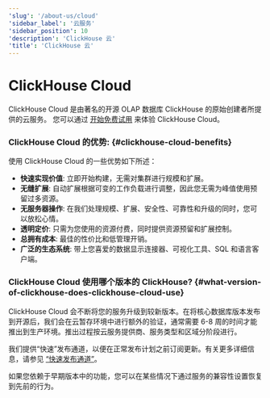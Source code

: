 ```yaml
---
'slug': '/about-us/cloud'
'sidebar_label': '云服务'
'sidebar_position': 10
'description': 'ClickHouse 云'
'title': 'ClickHouse 云'
---
```



# ClickHouse Cloud

ClickHouse Cloud 是由著名的开源 OLAP 数据库 ClickHouse 的原始创建者所提供的云服务。 
您可以通过 [开始免费试用](https://console.clickhouse.cloud/signUp) 来体验 ClickHouse Cloud。

### ClickHouse Cloud 的优势: {#clickhouse-cloud-benefits}

使用 ClickHouse Cloud 的一些优势如下所述：

- **快速实现价值**: 立即开始构建，无需对集群进行规模和扩展。
- **无缝扩展**: 自动扩展根据可变的工作负载进行调整，因此您无需为峰值使用预留过多资源。
- **无服务器操作**: 在我们处理规模、扩展、安全性、可靠性和升级的同时，您可以放松心情。
- **透明定价**: 只需为您使用的资源付费，同时提供资源预留和扩展控制。
- **总拥有成本**: 最佳的性价比和低管理开销。
- **广泛的生态系统**: 带上您喜爱的数据显示连接器、可视化工具、SQL 和语言客户端。

### ClickHouse Cloud 使用哪个版本的 ClickHouse? {#what-version-of-clickhouse-does-clickhouse-cloud-use}

ClickHouse Cloud 会不断将您的服务升级到较新版本。在将核心数据库版本发布到开源后，我们会在云暂存环境中进行额外的验证，通常需要 6-8 周的时间才能推出到生产环境。推出过程按云服务提供商、服务类型和区域分阶段进行。

我们提供“快速”发布通道，以便在正常发布计划之前订阅更新。有关更多详细信息，请参见 [“快速发布通道”](/manage/updates#fast-release-channel-early-upgrades)。

如果您依赖于早期版本中的功能，您可以在某些情况下通过服务的兼容性设置恢复到先前的行为。
